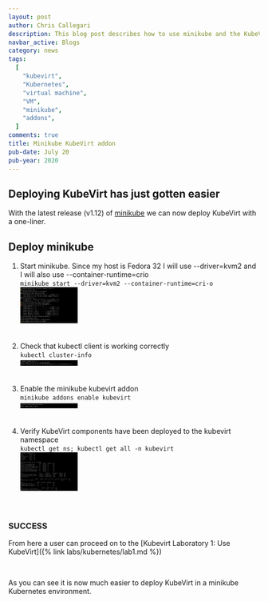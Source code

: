 ```yaml
---
layout: post
author: Chris Callegari
description: This blog post describes how to use minikube and the KubeVirt addon
navbar_active: Blogs
category: news
tags:
  [
    "kubevirt",
    "Kubernetes",
    "virtual machine",
    "VM",
    "minikube",
    "addons",
  ]
comments: true
title: Minikube KubeVirt addon
pub-date: July 20
pub-year: 2020
---
```


## Deploying KubeVirt has just gotten easier

With the latest release (v1.12) of
[minikube](https://minikube.sigs.k8s.io/docs/) we can now deploy KubeVirt with
a one-liner.

## Deploy minikube

<ol>
  <li>Start minikube.  Since my host is Fedora 32 I will use --driver=kvm2 and
  I will also use --container-runtime=crio<br>
    <code>minikube start --driver=kvm2 --container-runtime=cri-o</code>
    <br>
    <div class="zoom">
      <img
        src="/assets/2020-07-20-Minikube_KubeVirt_Addon/1.png"
        width="115"
        height="72"
        itemprop="thumbnail"
        alt="minikube start">
    </div>
    <br><br>
  </li><li>Check that kubectl client is working correctly<br>
    <code>kubectl cluster-info</code>
    <br>
    <div class="zoom">
      <img
        src="/assets/2020-07-20-Minikube_KubeVirt_Addon/2.png"
        width="115"
        height="11"
        itemprop="thumbnail"
        alt="kubectl cluster-info">
    </div>
    <br><br>
  </li><li>Enable the minikube kubevirt addon<br>
    <code>minikube addons enable kubevirt</code>
    <br>
    <div class="zoom">
      <img
        src="/assets/2020-07-20-Minikube_KubeVirt_Addon/3.png"
        width="115"
        height="10"
        itemprop="thumbnail"
        alt="minikube addons enable kubevirt">
    </div>
    <br><br>
  </li><li>Verify KubeVirt components have been deployed to the kubevirt namespace<br>
    <code>kubectl get ns; kubectl get all -n kubevirt</code>
    <br>
    <div class="zoom">
      <img
        src="/assets/2020-07-20-Minikube_KubeVirt_Addon/4.png"
        width="115"
        height="77"
        itemprop="thumbnail"
        alt="Verify KubeVirt namespace and components">
    </div>
  <br><br>
  </li>
</ol>

### SUCCESS

From here a user can proceed on to the
[Kubevirt Laboratory 1: Use KubeVirt]({% link labs/kubernetes/lab1.md %})

<br>

As you can see it is now much easier to deploy KubeVirt in a minikube
Kubernetes environment.

<br>
